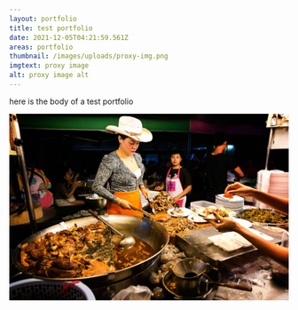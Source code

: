 ```yaml
---
layout: portfolio
title: test portfolio
date: 2021-12-05T04:21:59.561Z
areas: portfolio
thumbnail: /images/uploads/proxy-img.png
imgtext: proxy image
alt: proxy image alt
---
```

here is the body of a test portfolio



![](/images/uploads/cowboyhatlady.jpg)